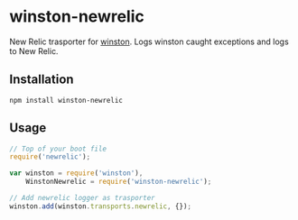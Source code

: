 # winston-newrelic

New Relic trasporter for [winston](https://github.com/flatiron/winston).
Logs winston caught exceptions and logs to New Relic.

## Installation

	npm install winston-newrelic

## Usage

```javascript
// Top of your boot file
require('newrelic');

var winston = require('winston'),
    WinstonNewrelic = require('winston-newrelic');

// Add newrelic logger as trasporter
winston.add(winston.transports.newrelic, {});
```


